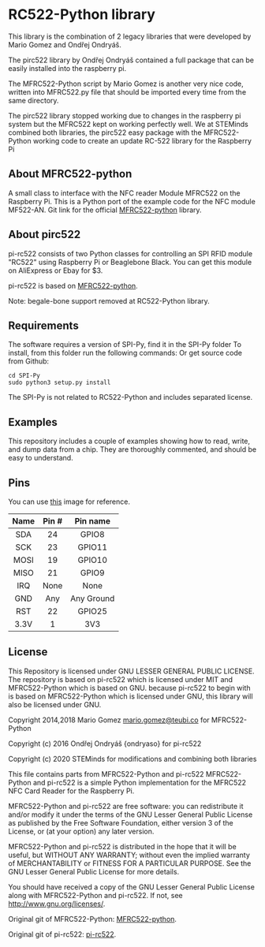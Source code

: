 # RC522-Python library

This library is the combination of 2 legacy libraries that were developed by Mario Gomez and Ondřej Ondryáš.

The pirc522 library by Ondřej Ondryáš contained a full package that can be easily installed into the raspberry pi.

The MFRC522-Python script by Mario Gomez is another very nice code, written into MFRC522.py file that should be imported every time from the same directory.

The pirc522 library stopped working due to changes in the raspberry pi system but the MFRC522 kept on working perfectly well.
We at STEMinds combined both libraries, the pirc522 easy package with the MFRC522-Python working code to create an update RC-522 library for the Raspberry Pi

## About MFRC522-python

A small class to interface with the NFC reader Module MFRC522 on the Raspberry Pi. This is a Python port of the example code for the NFC module MF522-AN.
Git link for the official [MFRC522-python](https://github.com/mxgxw/MFRC522-python/blob/master/README.md) library.

## About pirc522

pi-rc522 consists of two Python classes for controlling an SPI RFID module "RC522" using Raspberry Pi or Beaglebone Black. You can get this module on AliExpress or Ebay for $3.

pi-rc522 is based on [MFRC522-python](https://github.com/mxgxw/MFRC522-python/blob/master/README.md).

Note: begale-bone support removed at RC522-Python library.

## Requirements

The software requires a version of SPI-Py, find it in the SPI-Py folder
To install, from this folder run the following commands:
Or get source code from Github:

```
cd SPI-Py
sudo python3 setup.py install
```

The SPI-Py is not related to RC522-Python and includes separated license.

## Examples
This repository includes a couple of examples showing how to read, write, and dump data from a chip. They are thoroughly commented, and should be easy to understand.

## Pins
You can use [this](http://i.imgur.com/y7Fnvhq.png) image for reference.

| Name | Pin # | Pin name   |
|:------:|:-------:|:------------:|
| SDA  | 24    | GPIO8      |
| SCK  | 23    | GPIO11     |
| MOSI | 19    | GPIO10     |
| MISO | 21    | GPIO9      |
| IRQ  | None  | None       |
| GND  | Any   | Any Ground |
| RST  | 22    | GPIO25     |
| 3.3V | 1     | 3V3        |


## License

This Repository is licensed under GNU LESSER GENERAL PUBLIC LICENSE.
The repository is based on pi-rc522 which is licensed under MIT and MFRC522-Python which is based on GNU.
because pi-rc522 to begin with is based on MFRC522-Python which is licensed under GNU, this library will also be licensed under GNU.

Copyright 2014,2018 Mario Gomez <mario.gomez@teubi.co> for MFRC522-Python

Copyright (c) 2016 Ondřej Ondryáš {ondryaso} for pi-rc522

Copyright (c) 2020 STEMinds for modifications and combining both libraries

This file contains parts from MFRC522-Python and pi-rc522
MFRC522-Python and pi-rc522 is a simple Python implementation for
the MFRC522 NFC Card Reader for the Raspberry Pi.

MFRC522-Python and pi-rc522 are free software: you can redistribute it and/or modify
it under the terms of the GNU Lesser General Public License as published by
the Free Software Foundation, either version 3 of the License, or (at your option) any later version.

MFRC522-Python and pi-rc522 is distributed in the hope that it will be useful,
but WITHOUT ANY WARRANTY; without even the implied warranty of
MERCHANTABILITY or FITNESS FOR A PARTICULAR PURPOSE.  See the
GNU Lesser General Public License for more details.

You should have received a copy of the GNU Lesser General Public License
along with MFRC522-Python and pi-rc522.  If not, see <http://www.gnu.org/licenses/>.

Original git of MFRC522-Python: [MFRC522-python](https://github.com/mxgxw/MFRC522-python).

Original git of pi-rc522: [pi-rc522](https://github.com/ondryaso/pi-rc522).

